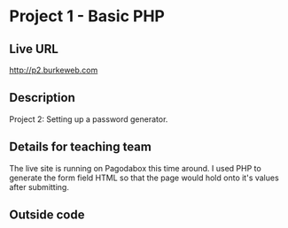 # Project 1 - Basic PHP

## Live URL
<http://p2.burkeweb.com>

## Description
Project 2: Setting up a password generator.

## Details for teaching team
The live site is running on Pagodabox this time around. I used PHP to generate the form field HTML so that the page would hold onto it's values after submitting.

## Outside code
